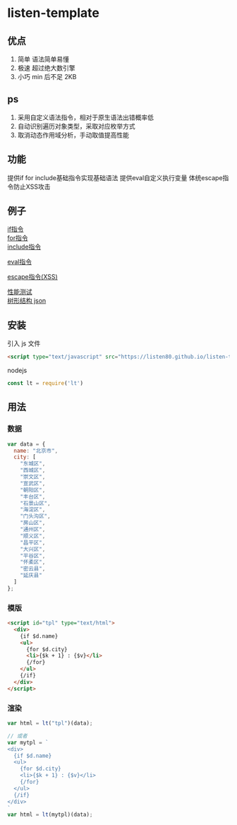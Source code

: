 # listen-template

## 优点

1. 简单 语法简单易懂
2. 极速 超过绝大数引擎
3. 小巧 min 后不足 2KB

## ps
1. 采用自定义语法指令，相对于原生语法出错概率低
2. 自动识别遍历对象类型，采取对应枚举方式
3. 取消动态作用域分析，手动取值提高性能

## 功能
提供if for include基础指令实现基础语法
提供eval自定义执行变量
体统escape指令防止XSS攻击


## 例子
[if指令](https://listen80.github.io/listen-template/examples/if.html)  
[for指令](https://listen80.github.io/listen-template/examples/for.html)  
[include指令](https://listen80.github.io/listen-template/examples/include.html)  

[eval指令](https://listen80.github.io/listen-template/examples/eval.html)  

[escape指令(XSS)](https://listen80.github.io/listen-template/examples/escape.html)  

[性能测试](https://listen80.github.io/listen-template/examples/speed_test/)  
[树形结构 json](https://listen80.github.io/listen-template/examples/json/)  

## 安装

引入 js 文件

```html
<script type="text/javascript" src="https://listen80.github.io/listen-template/dist/lt.js"></script>
```

nodejs

```js
const lt = require('lt')
```

## 用法

### 数据

```js
var data = {
  name: "北京市",
  city: [
    "东城区",
    "西城区",
    "崇文区",
    "宣武区",
    "朝阳区",
    "丰台区",
    "石景山区",
    "海淀区",
    "门头沟区",
    "房山区",
    "通州区",
    "顺义区",
    "昌平区",
    "大兴区",
    "平谷区",
    "怀柔区",
    "密云县",
    "延庆县"
  ]
};

```

### 模版

```html
<script id="tpl" type="text/html">
  <div>
    {if $d.name}
    <ul>
      {for $d.city}
      <li>{$k + 1} : {$v}</li>
      {/for}
    </ul>
    {/if}
  </div>
</script>
```

### 渲染

```js
var html = lt("tpl")(data);

// 或者
var mytpl = `
<div>
  {if $d.name}
  <ul>
    {for $d.city}
    <li>{$k + 1} : {$v}</li>
    {/for}
  </ul>
  {/if}
</div>
`
var html = lt(mytpl)(data);
```